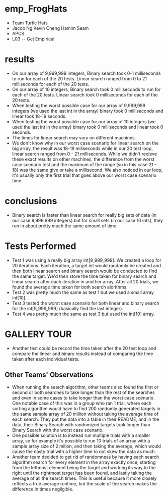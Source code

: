 # emp_FrogHats

  * Team Turtle Hats
  * Jacob Ng Kevin Cheng Hamim Seam
  * APCS
  * L03 -- Get Empirical

# results
* On our array of 9,999,999 integers, Binary search took 0-1 milliseconds to run for each of the 20 tests. Linear search ranged from 0 to 21 milliseconds for each of the 20 tests.
* On our array of 10 integers, Binary search took 0 milliseconds to run for each of the 20 tests. Linear search took 0 milliseconds for each of the 20 tests.
* When testing the worst possible case for our array of 9,999,999 integers (we used the last int in the array) binary took 0 milliseconds and linear took 18-19 seconds.
* When testing the worst possible case for our array of 10 integers (we used the last int in the array) binary took 0 milliseconds and linear took 0 seconds.
* The times for linear search may vary on different machines.
* We don't know why in our worst case scenario for linear search on the big array, the result was 18-19 miliseconds while in our 20 test loop, linear search ranged from 0 - 21 milliseconds. While we didn't recieve these exact results on other machines, the difference from the worst case scenario test and the maximum of the range (so in this case 21 - 18) was the same give or take a millisecond. We also noticed in our loop, it's usually only the first trial that goes above our worst case scenario time. 

# conclusions
* Binary search is faster than linear search for really big sets of data (in our case 9,999,999 integers) but for small sets (in our case 10 ints), they run in about pretty much the same amount of time. 

# Tests Performed
* Test 1 was using a really big array int[9_999_999]. We created a loop for 20 iterations. Each iteration, a target int would randomly be created and then both linear search and binary search would be conducted to find the same target. We'd then store the time taken for binary search and linear search after each iteration in another array. After all 20 trials, we found the average time taken for both search alorithms.
* Test 2 was pretty much the same as test 1 but we used a small array int[10].
* Test 3 tested the worst case scenario for both linear and binary search for the int[9_999_999] (basically find the last integer).
* Test 4 was pretty much the same as test 3 but used the int[10] array.

# GALLERY TOUR
* Another test could be record the time taken after the 20 test loop and compare the linear and binary results instead of comparing the time taken after each individual tests.

## Other Teams' Observations
* When running the search algorithm, other teams also found the first or second or both searches to take longer than the rest of the searches and even in some cases to take longer than the worst case scenario. 
One notable case of this was in a group who ran 1 trial, where each sorting algorithm would have to find 200 randomly generated targets in the same sample array of 20 million without taking the average time of each search. They put the data into a table in their README, and in the data, their Binary Search with randomized targets took longer than Binary Search with the worst case scenario.
* One possible solution is to instead run multiple trials with a smaller array, so for example it's possible to run 10 trials of an array with a sample array size of 2 milion, and then taking the average, which would cause the nasty trial with a higher time to not skew the data as much. 
* Another team decided to get rid of randomness by having each search algorithm search for every element in the array exactly once, starting from the leftmost element being the target and working its way to the right until the rightmost target has been found, and lastly taking the average of all the search times. This is useful because it more closely reflects a true average runtime, but the scale of the search makes the difference in times negligible. 
